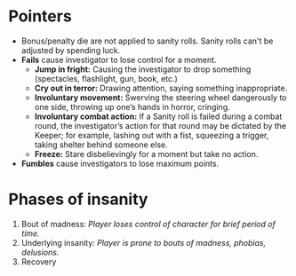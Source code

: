 <!-- TITLE: Basics -->
<!-- SUBTITLE: I'm not crazy, I swear! -->
# Pointers
* Bonus/penalty die are not applied to sanity rolls. Sanity rolls can't be adjusted by spending luck.
* **Fails** cause investigator to lose control for a moment.
	* **Jump in fright:** Causing the investigator to drop something (spectacles, flashlight, gun, book, etc.)
	* **Cry out in terror:** Drawing attention, saying something inappropriate.
	* **Involuntary movement:** Swerving the steering wheel dangerously to one side, throwing up one’s hands in horror, cringing.
	* **Involuntary combat action:** If a Sanity roll is failed during a combat round, the investigator’s action for that round may be dictated by the Keeper; for example, lashing out with a fist, squeezing a trigger, taking shelter behind someone else.
	* **Freeze:** Stare disbelievingly for a moment but take no action.
* **Fumbles** cause investigators to lose maximum points.
# Phases of insanity
1. Bout of madness: *Player loses control of character for brief period of time.*
2. Underlying insanity: *Player is prone to bouts of madness, phobias, delusions.*
3. Recovery



